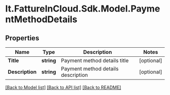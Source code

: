 # It.FattureInCloud.Sdk.Model.PaymentMethodDetails

## Properties

Name | Type | Description | Notes
------------ | ------------- | ------------- | -------------
**Title** | **string** | Payment method details title | [optional] 
**Description** | **string** | Payment method details description | [optional] 

[[Back to Model list]](../../README.md#documentation-for-models) [[Back to API list]](../../README.md#documentation-for-api-endpoints) [[Back to README]](../../README.md)

